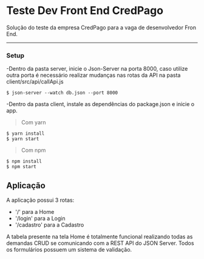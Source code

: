 # Teste Dev Front End CredPago

Solução do teste da empresa CredPago para a vaga de desenvolvedor Fron End.

---

### Setup

-Dentro da pasta server, inicie o Json-Server na porta 8000, caso utilize outra porta é necessário realizar mudanças nas rotas da API na pasta client/src/api/callApi.js   

```shell
$ json-server --watch db.json --port 8000
```

-Dentro da pasta client, instale as dependências do package.json e inicie o app.  

> Com yarn

```shell
$ yarn install
$ yarn start
```

> Com npm

```shell
$ npm install
$ npm start
```

## Aplicação

A aplicação possui 3 rotas:
- '/' para a Home
- '/login' para a Login
- '/cadastro' para a Cadastro

A tabela presente na tela Home é totalmente funcional realizando todas as demandas CRUD se comunicando com a REST API do JSON Server.
Todos os formulários possuem um sistema de validação.
